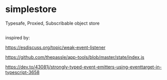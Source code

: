 # simplestore

Typesafe, Proxied, Subscribable object store

##

inspired by:

https://esdiscuss.org/topic/weak-event-listener

https://github.com/thepassle/app-tools/blob/master/state/index.js

https://dev.to/43081j/strongly-typed-event-emitters-using-eventtarget-in-typescript-3658
